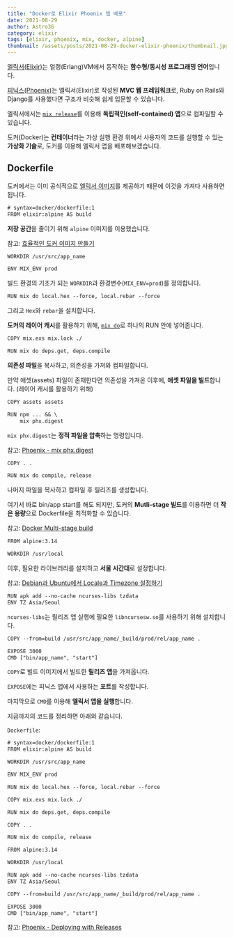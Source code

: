 ```yaml
---
title: "Docker로 Elixir Phoenix 앱 배포"
date: 2021-08-29
author: Astro36
category: elixir
tags: [elixir, phoenix, mix, docker, alpine]
thumbnail: /assets/posts/2021-08-29-docker-elixir-phoenix/thumbnail.jpg
---
```


[엘릭서(Elixir)](https://elixir-lang.org/)는 얼랭(Erlang)VM에서 동작하는 **함수형/동시성 프로그래밍 언어**입니다.

[피닉스(Phoenix)](https://phoenixframework.org/)는 엘릭서(Elixir)로 작성된 **MVC 웹 프레임워크**로, Ruby on Rails와 Django를 사용했다면 구조가 비슷해 쉽게 입문할 수 있습니다.

엘릭서에서는 [`mix release`](https://hexdocs.pm/mix/Mix.Tasks.Release.html)를 이용해 **독립적인(self-contained) 앱**으로 컴파일할 수 있습니다.

도커(Docker)는 **컨테이너**라는 가상 실행 환경 위에서 사용자의 코드를 실행할 수 있는 **가상화 기술**로, 도커를 이용해 엘릭서 앱을 배포해보겠습니다.

## Dockerfile

도커에서는 이미 공식적으로 [엘릭서 이미지](https://hub.docker.com/_/elixir)를 제공하기 때문에 이것을 가져다 사용하면 됩니다.

```txt
# syntax=docker/dockerfile:1
FROM elixir:alpine AS build
```

**저장 공간**을 줄이기 위해 `alpine` 이미지를 이용했습니다.

참고: [효율적인 도커 이미지 만들기](https://bcho.tistory.com/m/1356)

```txt
WORKDIR /usr/src/app_name

ENV MIX_ENV prod
```

빌드 환경의 기초가 되는 `WORKDIR`과 환경변수(`MIX_ENV=prod`)를 정의합니다.

```txt
RUN mix do local.hex --force, local.rebar --force
```

그리고 `Hex`와 `rebar`을 설치합니다.

**도커의 레이어 캐시**를 활용하기 위해, [`mix do`](https://hexdocs.pm/mix/Mix.Tasks.Do.html)로 하나의 RUN 안에 넣어줍니다.

```txt
COPY mix.exs mix.lock ./

RUN mix do deps.get, deps.compile
```

**의존성 파일**을 복사하고, 의존성을 가져와 컴파일합니다.

만약 애셋(assets) 파일이 존재한다면 의존성을 가져온 이후에, **애셋 파일을 빌드**합니다. (레이어 캐시를 활용하기 위해)

```txt
COPY assets assets

RUN npm ... && \
    mix phx.digest
```

`mix phx.digest`는 **정적 파일을 압축**하는 명령입니다.

참고: [Phoenix - mix phx.digest](https://hexdocs.pm/phoenix/Mix.Tasks.Phx.Digest.html)

```txt
COPY . .

RUN mix do compile, release
```

나머지 파일을 복사하고 컴파일 후 릴리즈를 생성합니다.

여기서 바로 bin/app start를 해도 되지만, 도커의 **Mutli-stage 빌드**를 이용하면 더 **작은 용량**으로 Dockerfile을 최적화할 수 있습니다.

참고: [Docker Multi-stage build](https://docs.docker.com/develop/develop-images/multistage-build/)

```txt
FROM alpine:3.14

WORKDIR /usr/local
```

이후, 필요한 라이브러리를 설치하고 **서울 시간대**로 설정합니다.

참고: [Debian과 Ubuntu에서 Locale과 Timezone 설정하기](https://int-i.github.io/linux/2021-08-15/linux-locale-timezone/)

```txt
RUN apk add --no-cache ncurses-libs tzdata
ENV TZ Asia/Seoul
```

`ncurses-libs`는 릴리즈 앱 실행에 필요한 `libncursesw.so`를 사용하기 위해 설치합니다.

```txt
COPY --from=build /usr/src/app_name/_build/prod/rel/app_name .

EXPOSE 3000
CMD ["bin/app_name", "start"]
```

`COPY`로 빌드 이미지에서 빌드한 **릴리즈 앱**을 가져옵니다.

`EXPOSE`에는 피닉스 앱에서 사용하는 **포트**를 작성합니다.

마지막으로 `CMD`를 이용해 **엘릭서 앱을 실행**합니다.

지금까지의 코드를 정리하면 아래와 같습니다.

`Dockerfile`:

```txt
# syntax=docker/dockerfile:1
FROM elixir:alpine AS build

WORKDIR /usr/src/app_name

ENV MIX_ENV prod

RUN mix do local.hex --force, local.rebar --force

COPY mix.exs mix.lock ./

RUN mix do deps.get, deps.compile

COPY . .

RUN mix do compile, release

FROM alpine:3.14

WORKDIR /usr/local

RUN apk add --no-cache ncurses-libs tzdata
ENV TZ Asia/Seoul

COPY --from=build /usr/src/app_name/_build/prod/rel/app_name .

EXPOSE 3000
CMD ["bin/app_name", "start"]
```

참고: [Phoenix - Deploying with Releases](https://hexdocs.pm/phoenix/releases.html)
